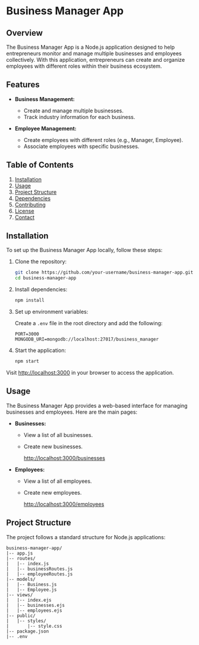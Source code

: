 # Business Manager App

## Overview

The Business Manager App is a Node.js application designed to help entrepreneurs monitor and manage multiple businesses and employees collectively. With this application, entrepreneurs can create and organize employees with different roles within their business ecosystem.

## Features

- **Business Management:**
  - Create and manage multiple businesses.
  - Track industry information for each business.

- **Employee Management:**
  - Create employees with different roles (e.g., Manager, Employee).
  - Associate employees with specific businesses.

## Table of Contents

1. [Installation](#installation)
2. [Usage](#usage)
3. [Project Structure](#project-structure)
4. [Dependencies](#dependencies)
5. [Contributing](#contributing)
6. [License](#license)
7. [Contact](#contact)

## Installation

To set up the Business Manager App locally, follow these steps:

1. Clone the repository:

    ```bash
    git clone https://github.com/your-username/business-manager-app.git
    cd business-manager-app
    ```

2. Install dependencies:

    ```bash
    npm install
    ```

3. Set up environment variables:

    Create a `.env` file in the root directory and add the following:

    ```env
    PORT=3000
    MONGODB_URI=mongodb://localhost:27017/business_manager
    ```

4. Start the application:

    ```bash
    npm start
    ```

Visit [http://localhost:3000](http://localhost:3000) in your browser to access the application.

## Usage

The Business Manager App provides a web-based interface for managing businesses and employees. Here are the main pages:

- **Businesses:**
  - View a list of all businesses.
  - Create new businesses.

    [http://localhost:3000/businesses](http://localhost:3000/businesses)

- **Employees:**
  - View a list of all employees.
  - Create new employees.

    [http://localhost:3000/employees](http://localhost:3000/employees)

## Project Structure

The project follows a standard structure for Node.js applications:

```plaintext
business-manager-app/
|-- app.js
|-- routes/
|   |-- index.js
|   |-- businessRoutes.js
|   |-- employeeRoutes.js
|-- models/
|   |-- Business.js
|   |-- Employee.js
|-- views/
|   |-- index.ejs
|   |-- businesses.ejs
|   |-- employees.ejs
|-- public/
|   |-- styles/
|       |-- style.css
|-- package.json
|-- .env
